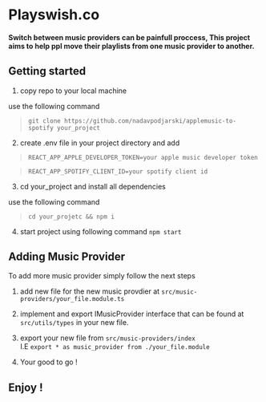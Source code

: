 # Playswish.co

#### Switch between music providers can be painfull proccess, This project aims to help ppl move their playlists from one music provider to another.

## Getting started

1. copy repo to your local machine

use the following command <br/>

> `git clone https://github.com/nadavpodjarski/applemusic-to-spotify your_project`

2. create .env file in your project directory and add <br/>

> `REACT_APP_APPLE_DEVELOPER_TOKEN=your apple music developer token` <br/>

> `REACT_APP_SPOTIFY_CLIENT_ID=your spotify client id`

3. cd your_project and install all dependencies

use the following command

> `cd your_projetc && npm i`

4. start project using following command `npm start`

## Adding Music Provider

To add more music provider simply follow the next steps

1. add new file for the new music provdier at
   `src/music-providers/your_file.module.ts`

2. implement and export IMusicProvider interface that can be found at `src/utils/types` in your new file.

3. export your new file from `src/music-providers/index` <br/> I.E `export * as music_provider from ./your_file.module`

4. Your good to go !

## Enjoy !

